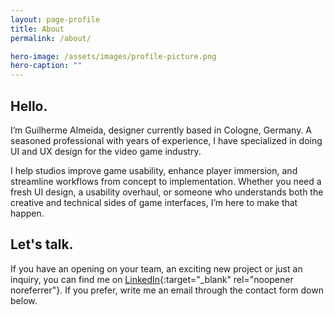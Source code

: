 ```yaml
---
layout: page-profile
title: About
permalink: /about/

hero-image: /assets/images/profile-picture.png
hero-caption: ""
---
```


## Hello.

I’m Guilherme Almeida, designer currently based in Cologne, Germany. A seasoned professional with years of experience, I have specialized in doing UI and UX design for the video game industry.

I help studios improve game usability, enhance player immersion, and streamline workflows from concept to implementation. Whether you need a fresh UI design, a usability overhaul, or someone who understands both the creative and technical sides of game interfaces, I’m here to make that happen.

## Let's talk.

If you have an opening on your team, an exciting new project or just an inquiry, you can find me on [LinkedIn](https://www.linkedin.com/in/guilherme-odai/){:target="_blank" rel="noopener noreferrer"}. If you prefer, write me an email through the contact form down below.